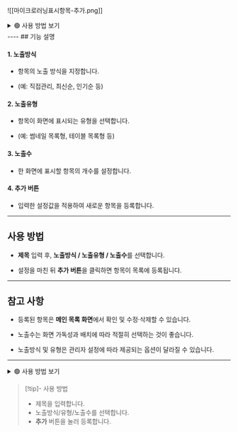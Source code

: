 ![[마이크로러닝표시항목-추가.png]]
<details>
  <summary>🟢 사용 방법 보기</summary>

> [!note] 사용 방법
> - 제목을 입력합니다.  
> - 노출방식/노출유형/노출수를 선택합니다.  
> - **추가** 버튼으로 등록합니다.

</details>
----
## 기능 설명

#### 1. 노출방식

- 항목의 노출 방식을 지정합니다.
    
- (예: 직접관리, 최신순, 인기순 등)
    

#### 2. 노출유형

- 항목이 화면에 표시되는 유형을 선택합니다.
    
- (예: 썸네일 목록형, 테이블 목록형 등)
    

#### 3. 노출수

- 한 화면에 표시할 항목의 개수를 설정합니다.
    

#### 4. 추가 버튼

- 입력한 설정값을 적용하여 새로운 항목을 등록합니다.
    

---

## 사용 방법

- **제목** 입력 후, **노출방식 / 노출유형 / 노출수**를 선택합니다.
    
- 설정을 마친 뒤 **추가 버튼**을 클릭하면 항목이 목록에 등록됩니다.
    

---

## 참고 사항

- 등록된 항목은 **메인 목록 화면**에서 확인 및 수정·삭제할 수 있습니다.
    
- 노출수는 화면 가독성과 배치에 따라 적절히 선택하는 것이 좋습니다.
    
- 노출방식 및 유형은 관리자 설정에 따라 제공되는 옵션이 달라질 수 있습니다.
---
<details>
  <summary>🟢 사용 방법 보기</summary>

> [!note] 사용 방법
> - 제목을 입력합니다.  
> - 노출방식/노출유형/노출수를 선택합니다.  
> - **추가** 버튼으로 등록합니다.

</details>


> [!tip]- 사용 방법
> - 제목을 입력합니다.
> - 노출방식/유형/노출수를 선택합니다.
> - **추가** 버튼을 눌러 등록합니다.
